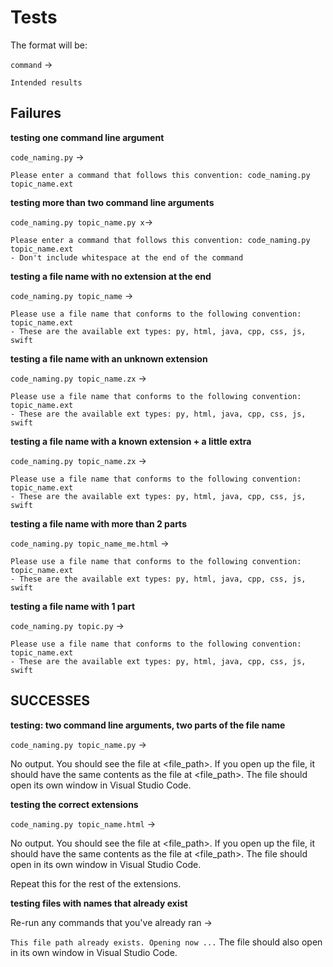 # Tests
The format will be: 

`command` -> 
```
Intended results
```

## Failures
**testing one command line argument**

`code_naming.py` -> 
```
Please enter a command that follows this convention: code_naming.py topic_name.ext
```

**testing more than two command line arguments**

`code_naming.py topic_name.py x`-> 
```
Please enter a command that follows this convention: code_naming.py topic_name.ext
- Don't include whitespace at the end of the command
```

**testing a file name with no extension at the end**

`code_naming.py topic_name` ->
```
Please use a file name that conforms to the following convention: topic_name.ext
- These are the available ext types: py, html, java, cpp, css, js, swift
```

**testing a file name with an unknown extension**

`code_naming.py topic_name.zx` ->
```
Please use a file name that conforms to the following convention: topic_name.ext
- These are the available ext types: py, html, java, cpp, css, js, swift
```

**testing a file name with a known extension + a little extra**

`code_naming.py topic_name.zx` ->
```
Please use a file name that conforms to the following convention: topic_name.ext
- These are the available ext types: py, html, java, cpp, css, js, swift
```

**testing a file name with more than 2 parts**

`code_naming.py topic_name_me.html` ->
```
Please use a file name that conforms to the following convention: topic_name.ext
- These are the available ext types: py, html, java, cpp, css, js, swift
```

**testing a file name with 1 part**

`code_naming.py topic.py` ->
```
Please use a file name that conforms to the following convention: topic_name.ext
- These are the available ext types: py, html, java, cpp, css, js, swift
```

## SUCCESSES

**testing: two command line arguments, two parts of the file name**

`code_naming.py topic_name.py` ->

No output. You should see the file at <file_path>. If you open up the file, it should have the same contents as the file at <file_path>. The file should open its own window in Visual Studio Code.

**testing the correct extensions**

`code_naming.py topic_name.html` ->

No output. You should see the file at <file_path>. If you open up the file, it should have the same contents as the file at <file_path>. The file should open in its own window in Visual Studio Code.

Repeat this for the rest of the extensions.

**testing files with names that already exist**

Re-run any commands that you've already ran ->

`This file path already exists. Opening now ...`
The file should also open in its own window in Visual Studio Code.
